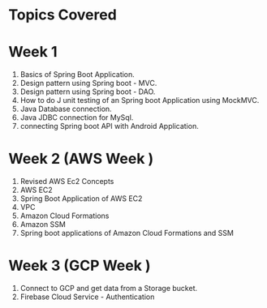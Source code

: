 # Topics Covered 

# Week 1 

1. Basics of Spring Boot Application.
2. Design pattern using Spring boot - MVC.
3. Design pattern using Spring boot - DAO.
4. How to do J unit testing of an Spring boot Application using MockMVC.
5. Java Database connection.
6. Java JDBC connection for MySql.
7. connecting Spring boot API with Android Application.

# Week 2 (AWS Week )

1. Revised AWS Ec2 Concepts 
2. AWS EC2 
3. Spring Boot Application of AWS EC2 
4. VPC 
5. Amazon Cloud Formations
6. Amazon SSM 
7. Spring boot applications of Amazon Cloud Formations and SSM 

# Week 3 (GCP Week )

1. Connect to GCP and get data from a Storage bucket.
2. Firebase Cloud Service - Authentication 


